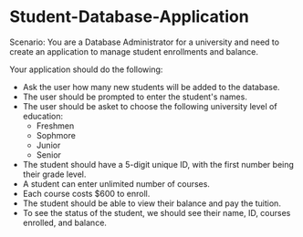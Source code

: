 # Student-Database-Application

Scenario: You are a Database Administrator for a university and need to create an application to manage student enrollments and balance. 
 
Your application should do the following: 
- Ask the user how many new students will be added to the database. 
- The user should be prompted to enter the student's names. 
- The user should be asket to choose the following university level of education: 
  - Freshmen
  - Sophmore
  - Junior
  - Senior
- The student should have a 5-digit unique ID, with the first number being their grade level.
- A student can enter unlimited number of courses.
- Each course costs $600 to enroll.
- The student should be able to view their balance and pay the tuition. 
- To see the status of the student, we should see their name, ID, courses enrolled, and balance. 
